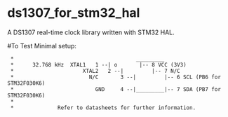 # ds1307_for_stm32_hal
A DS1307 real-time clock library written with STM32 HAL.

#To Test
Minimal setup:
```
 *						          		 _________
 *		32.768 kHz	XTAL1	1 --| o       |-- 8 VCC (3V3)
 *		  		    	XTAL2	2 --|         |-- 7 N/C
 *			    		  N/C		3 --|         |-- 6 SCL (PB6 for STM32F030K6)
 *      					GND		4 --|_________|-- 7 SDA (PB7 for STM32F030K6)
 *
 *				Refer to datasheets for further information.
 ```
